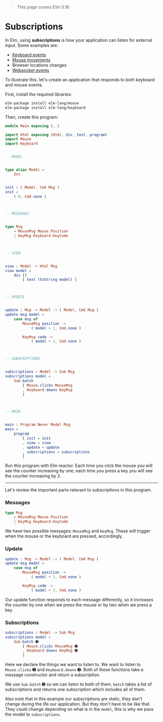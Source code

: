 > This page covers Elm 0.18

# Subscriptions

In Elm, using __subscriptions__ is how your application can listen for external input. Some examples are:

- [Keyboard events](http://package.elm-lang.org/packages/elm-lang/keyboard/latest/Keyboard)
- [Mouse movements](http://package.elm-lang.org/packages/elm-lang/mouse/latest/Mouse)
- Browser locations changes
- [Websocket events](http://package.elm-lang.org/packages/elm-lang/websocket/latest/WebSocket)

To illustrate this, let's create an application that responds to both keyboard and mouse events.

First, install the required libraries:

```bash
elm-package install elm-lang/mouse
elm-package install elm-lang/keyboard
```

Then, create this program:

```elm
module Main exposing (..)

import Html exposing (Html, div, text, program)
import Mouse
import Keyboard


-- MODEL


type alias Model =
    Int


init : ( Model, Cmd Msg )
init =
    ( 0, Cmd.none )



-- MESSAGES


type Msg
    = MouseMsg Mouse.Position
    | KeyMsg Keyboard.KeyCode



-- VIEW


view : Model -> Html Msg
view model =
    div []
        [ text (toString model) ]



-- UPDATE


update : Msg -> Model -> ( Model, Cmd Msg )
update msg model =
    case msg of
        MouseMsg position ->
            ( model + 1, Cmd.none )

        KeyMsg code ->
            ( model + 2, Cmd.none )



-- SUBSCRIPTIONS


subscriptions : Model -> Sub Msg
subscriptions model =
    Sub.batch
        [ Mouse.clicks MouseMsg
        , Keyboard.downs KeyMsg
        ]



-- MAIN


main : Program Never Model Msg
main =
    program
        { init = init
        , view = view
        , update = update
        , subscriptions = subscriptions
        }
```

Run this program with Elm reactor. Each time you click the mouse you will see the counter increasing by one; each time you press a key you will see the counter increasing by 2.

---

Let's review the important parts relevant to subscriptions in this program.

### Messages

```elm
type Msg
    = MouseMsg Mouse.Position
    | KeyMsg Keyboard.KeyCode
```

We have two possible messages: `MouseMsg` and `KeyMsg`. These will trigger when the mouse or the keyboard are pressed, accordingly.

### Update

```elm
update : Msg -> Model -> ( Model, Cmd Msg )
update msg model =
    case msg of
        MouseMsg position ->
            ( model + 1, Cmd.none )

        KeyMsg code ->
            ( model + 2, Cmd.none )
```

Our update function responds to each message differently, so it increases the counter by one when we press the mouse or by two when we press a key.

### Subscriptions

```elm
subscriptions : Model -> Sub Msg
subscriptions model =
    Sub.batch ➌
        [ Mouse.clicks MouseMsg ➊
        , Keyboard.downs KeyMsg ➋
        ]
```

Here we declare the things we want to listen to. We want to listen to `Mouse.clicks` ➊ and `Keyboard.downs` ➋. Both of these functions take a message constructor and return a subscription.

We use `Sub.batch` ➌ so we can listen to both of them. `batch` takes a list of subscriptions and returns one subscription which includes all of them.

Also note that in this example our subscriptions are static, they don't change during the life our application. But they don't have to be like that. They could change depending on what is in the `model`, this is why we pass the model to `subscriptions`. 

